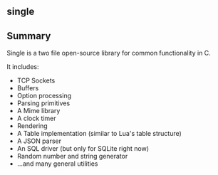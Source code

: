 single
------


Summary
-------
Single is a two file open-source library for common functionality in C.

It includes:
<ul>
<li>TCP Sockets</li>
<li>Buffers</li>
<li>Option processing</li>
<li>Parsing primitives</li>
<li>A Mime library</li>
<li>A clock timer</li>
<li>Rendering</li>
<li>A Table implementation (similar to Lua's table structure)</li>
<li>A JSON parser</li>
<li>An SQL driver (but only for SQLite right now)</li>
<li>Random number and string generator</li>
<li>...and many general utilities</li>
</ul>



